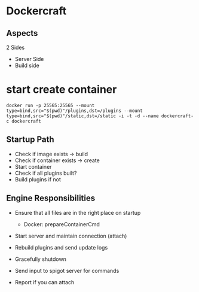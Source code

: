 # Dockercraft

## Aspects

2 Sides

- Server Side
- Build side

# start create container

`docker run -p 25565:25565 --mount type=bind,src="$(pwd)"/plugins,dst=/plugins --mount type=bind,src="$(pwd)"/static,dst=/static -i -t -d --name dockercraft-c dockercraft`

## Startup Path

- Check if image exists -> build
- Check if container exists -> create
- Start container
- Check if all plugins built?
- Build plugins if not

## Engine Responsibilities

- Ensure that all files are in the right place on startup
  - Docker: prepareContainerCmd
- Start server and maintain connection (attach)
- Rebuild plugins and send update logs
- Gracefully shutdown
- Send input to spigot server for commands

- Report if you can attach
